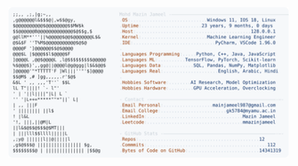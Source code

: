 <picture>
  <source srcset="https://raw.githubusercontent.com/mmazinjameel/mmazinjameel/main/dark_mode.svg?v=1754431927" media="(prefers-color-scheme: dark)">
  <img src="https://raw.githubusercontent.com/mmazinjameel/mmazinjameel/main/light_mode.svg?v=1754431927">
</picture>
